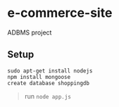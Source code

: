 # e-commerce-site
ADBMS project

## Setup
````
sudo apt-get install nodejs
npm install mongoose 
create database shoppingdb 
````
> run `node app.js`
